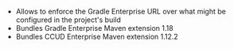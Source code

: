 - Allows to enforce the Gradle Enterprise URL over what might be configured in the project's build
- Bundles Gradle Enterprise Maven extension 1.18
- Bundles CCUD Enterprise Maven extension 1.12.2
